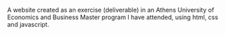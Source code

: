 A website created as an exercise (deliverable) in an Athens University of Economics and Business Master program I have attended, using html, css and javascript.